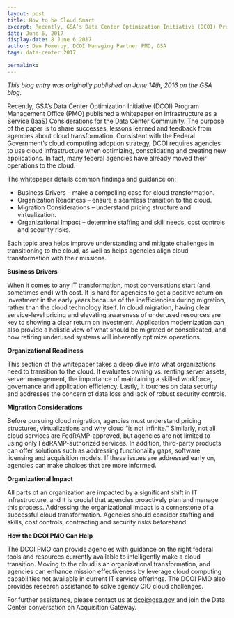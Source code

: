 ```yaml
---
layout: post
title: How to be Cloud Smart
excerpt: Recently, GSA’s Data Center Optimization Initiative (DCOI) Program Management Office (PMO) published a whitepaper on Infrastructure as a Service (IaaS) Considerations for the Data Center Community. The purpose of the paper is to share successes, lessons learned and feedback from agencies about cloud transformation.
date: June 6, 2017
display-date: 8 June 6 2017
author: Dan Pomeroy, DCOI Managing Partner PMO, GSA
tags: data-center 2017

permalink:
---
```

_This blog entry was originally published on June 14th, 2016 on the GSA blog._

Recently, GSA’s Data Center Optimization Initiative (DCOI) Program Management Office (PMO) published a whitepaper on Infrastructure as a Service (IaaS) Considerations for the Data Center Community. The purpose of the paper is to share successes, lessons learned and feedback from agencies about cloud transformation. Consistent with the Federal Government’s cloud computing adoption strategy, DCOI requires agencies to use cloud infrastructure when optimizing, consolidating and creating new applications. In fact, many federal agencies have already moved their operations to the cloud.

The whitepaper details common findings and guidance on:
* Business Drivers – make a compelling case for cloud transformation.
* Organization Readiness – ensure a seamless transition to the cloud.
* Migration Considerations – understand pricing structure and virtualization.
* Organizational Impact – determine staffing and skill needs, cost controls and security risks.

Each topic area helps improve understanding and mitigate challenges in transitioning to the cloud, as well as helps agencies align cloud transformation with their missions.

**Business Drivers**

When it comes to any IT transformation, most conversations start (and sometimes end) with cost. It is hard for agencies to get a positive return on investment in the early years because of the inefficiencies during migration, rather than the cloud technology itself. In cloud migration, having clear service-level pricing and elevating awareness of underused resources are key to showing a clear return on investment. Application modernization can also provide a holistic view of what should be migrated or consolidated, and how retiring underused systems will inherently optimize operations.

**Organizational Readiness**

This section of the whitepaper takes a deep dive into what organizations need to transition to the cloud. It evaluates owning vs. renting server assets, server management, the importance of maintaining a skilled workforce, governance and application efficiency. Lastly, it touches on data security and addresses the concern of data loss and lack of robust security controls.

**Migration Considerations**

Before pursuing cloud migration, agencies must understand pricing structures, virtualizations and why cloud “is not infinite.” Similarly, not all cloud services are FedRAMP-approved, but agencies are not limited to using only FedRAMP-authorized services. In addition, third-party products can offer solutions such as addressing functionality gaps, software licensing and acquisition models. If these issues are addressed early on, agencies can make choices that are more informed.

**Organizational Impact**

All parts of an organization are impacted by a significant shift in IT infrastructure, and it is crucial that agencies proactively plan and manage this process. Addressing the organizational impact is a cornerstone of a successful cloud transformation. Agencies should consider staffing and skills, cost controls, contracting and security risks beforehand.

**How the DCOI PMO Can Help**

The DCOI PMO can provide agencies with guidance on the right federal tools and resources currently available to intelligently make a cloud transition. Moving to the cloud is an organizational transformation, and agencies can enhance mission effectiveness by leverage cloud computing capabilities not available in current IT service offerings. The DCOI PMO also provides research assistance to solve agency CIO cloud challenges.

For further assistance, please contact us at [dcoi@gsa.gov](mailto:dcoi@gsa.gov) and join the Data Center conversation on Acquisition Gateway.
